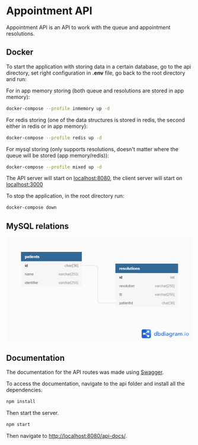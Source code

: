 # Appointment API

Appointment API is an API to work with the queue and appointment resolutions.

## Docker

To start the application with storing data in a certain database, go to the api directory, set right configuration in <b>.env</b> file, go back to the root directory and run:

For in app memory storing (both queue and resolutions are stored in app memory):

```bash
docker-compose --profile inmemory up -d
```

For redis storing (one of the data structures is stored in redis, the second either in redis or in app memory):

```bash
docker-compose --profile redis up -d
```

For mysql storing (only supports resolutions, doesn't matter where the queue will be stored (app memory/redis)):

```bash
docker-compose --profile mixed up -d
```

The API server will start on [localhost:8080](http://localhost:8080), the client server will start on [localhost:3000](http://localhost:3000)

To stop the application, in the root directory run:

```bash
docker-compose down
```

## MySQL relations

![relations](relations.png)

## Documentation

The documentation for the API routes was made using [Swagger](https://swagger.io/tools/swagger-ui/).

To access the documentation, navigate to the api folder and install all the dependencies.

```bash
npm install
```

Then start the server.

```bash
npm start
```

Then navigate to [http://localhost:8080/api-docs/](http://localhost:8080/api-docs/).
